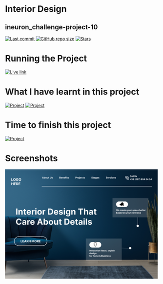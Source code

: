 # Interior Design
## ineuron_challenge-project-10

[![Last commit](https://img.shields.io/github/last-commit/iamkabilash/ineuron_challenge-project-10?style=flat-square)](#)
[![GitHub repo size](https://img.shields.io/github/repo-size/iamkabilash/ineuron_challenge-project-10?style=flat-square)](#)
[![Stars](https://img.shields.io/github/stars/iamkabilash/ineuron_challenge-project-10?style=social)](#)

# Running the Project
[![Live link](https://img.shields.io/badge/Live%20link-Click%20here-blue?style=for-the-badge&logo=appveyor)](https://62e2c29ae1359300bd95d215--rainbow-smakager-af4caa.netlify.app/)

# What I have learnt in this project
[![Project](https://img.shields.io/badge/HTML-red?style=for-the-badge&logo=appveyor)](#)
[![Project](https://img.shields.io/badge/CSS-blue?style=for-the-badge&logo=appveyor)](#)

# Time to finish this project
[![Project](https://img.shields.io/badge/Time%20to%20finish%20the%20project-2%20Hours%2030%20Minutes-green?style=for-the-badge&logo=appveyor)](#)

# Screenshots
![](./thumbnail.png)